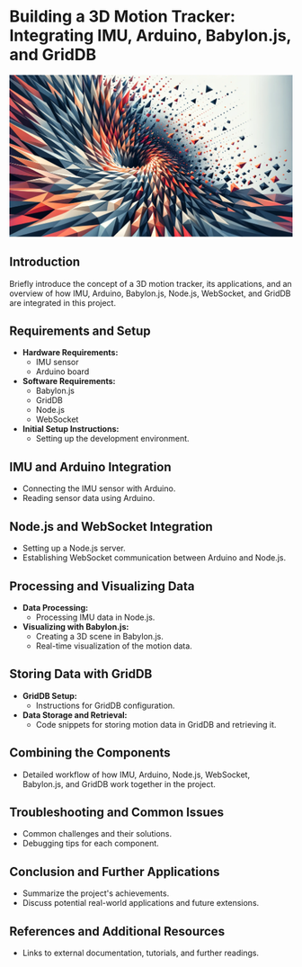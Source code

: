 # Building a 3D Motion Tracker: Integrating IMU, Arduino, Babylon.js, and GridDB

![blog cover](images/cover.png)

## Introduction

Briefly introduce the concept of a 3D motion tracker, its applications, and an overview of how IMU, Arduino, Babylon.js, Node.js, WebSocket, and GridDB are integrated in this project.

## Requirements and Setup

- **Hardware Requirements:**
  - IMU sensor
  - Arduino board
- **Software Requirements:**
  - Babylon.js
  - GridDB
  - Node.js
  - WebSocket
- **Initial Setup Instructions:**
  - Setting up the development environment.

## IMU and Arduino Integration

- Connecting the IMU sensor with Arduino.
- Reading sensor data using Arduino.

## Node.js and WebSocket Integration

- Setting up a Node.js server.
- Establishing WebSocket communication between Arduino and Node.js.

## Processing and Visualizing Data

- **Data Processing:**
  - Processing IMU data in Node.js.
- **Visualizing with Babylon.js:**
  - Creating a 3D scene in Babylon.js.
  - Real-time visualization of the motion data.

## Storing Data with GridDB

- **GridDB Setup:**
  - Instructions for GridDB configuration.
- **Data Storage and Retrieval:**
  - Code snippets for storing motion data in GridDB and retrieving it.

## Combining the Components

- Detailed workflow of how IMU, Arduino, Node.js, WebSocket, Babylon.js, and GridDB work together in the project.

## Troubleshooting and Common Issues

- Common challenges and their solutions.
- Debugging tips for each component.

## Conclusion and Further Applications

- Summarize the project's achievements.
- Discuss potential real-world applications and future extensions.

## References and Additional Resources

- Links to external documentation, tutorials, and further readings.
